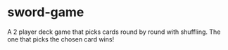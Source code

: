 # sword-game
A 2 player deck game that picks cards round by round with shuffling. The one that picks the chosen card wins!
